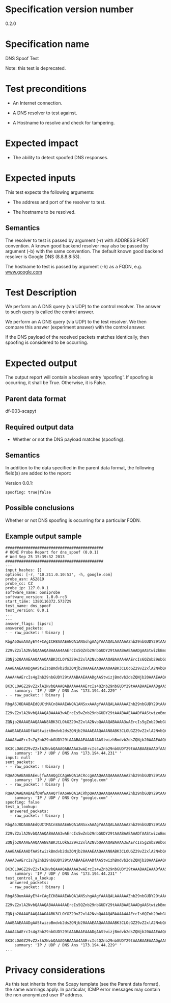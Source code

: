 # Specification version number

0.2.0

# Specification name

DNS Spoof Test

Note: this test is deprecated.

# Test preconditions

  * An Internet connection.

  * A DNS resolver to test against.

  * A Hostname to resolve and check for tampering.

# Expected impact

  * The ability to detect spoofed DNS responses.

# Expected inputs

This test expects the following arguments:

  * The address and port of the resolver to test.

  * The hostname to be resolved.

## Semantics

The resolver to test is passed by argument (-r) with ADDRESS:PORT convention.
A known good backend resolver may also be passed by argument (-b) with the
same convention.  The default known good backend resolver is Google DNS
(8.8.8.8:53).

The hostname to test is passed by argument (-h) as a FQDN, e.g.
www.google.com

# Test Description

We perform an A DNS query (via UDP) to the control resolver. The answer to
such query is called the control answer.

We perform an A DNS query (via UDP) to the test resolver. We then compare
this answer (experiment answer) with the control answer.

If the DNS payload of the received packets matches identically, then spoofing
is considered to be occurring.

# Expected output

The output report will contain a boolean entry 'spoofing'.  If spoofing is
occurring, it shall be True. Otherwise, it is False.

## Parent data format

df-003-scapyt

## Required output data

  * Whether or not the DNS payload matches (spoofing).

## Semantics

In addition to the data specified in the parent data format, the following
field(s) are added to the report:

Version 0.0.1:

    spoofing: true|false

## Possible conclusions

Whether or not DNS spoofing is occurring for a particular FQDN.

## Example output sample

```
###########################################
# OONI Probe Report for dns_spoof (0.0.1)
# Wed Sep 25 15:39:32 2013
###########################################
---
input_hashes: []
options: [-r, '10.211.0.10:53', -h, google.com]
probe_asn: AS2819
probe_cc: CZ
probe_ip: 127.0.0.1
software_name: ooniprobe
software_version: 1.0.0-rc3
start_time: 1380116372.573729
test_name: dns_spoof
test_version: 0.0.1
...
---
answer_flags: [ipsrc]
answered_packets:
- - raw_packet: !!binary |
      RbgA6OumAAAyEY4+CAgICH8AAAEANQA1ANSshgAAgYAAAQALAAAAAAZnb29nbGUDY29tAAABAAEG
      Z29vZ2xlA2NvbQAAAQABAAAA4AAErcIs5QZnb29nbGUDY29tAAABAAEAAADgAAStwizkBmdvb2ds
      ZQNjb20AAAEAAQAAAOAABK3CLOYGZ29vZ2xlA2NvbQAAAQABAAAA4AAErcIs6QZnb29nbGUDY29t
      AAABAAEAAADgAAStwizoBmdvb2dsZQNjb20AAAEAAQAAAOAABK3CLOcGZ29vZ2xlA2NvbQAAAQAB
      AAAA4AAErcIs4gZnb29nbGUDY29tAAABAAEAAADgAAStwizjBmdvb2dsZQNjb20AAAEAAQAAAOAA
      BK3CLOAGZ29vZ2xlA2NvbQAAAQABAAAA4AAErcIs4QZnb29nbGUDY29tAAABAAEAAADgAAStwizu
    summary: 'IP / UDP / DNS Ans "173.194.44.229" '
- - raw_packet: !!binary |
      RbgA6J0DAABAEdQUCtMACn8AAAEANQA1ANSxxAAAgYAAAQALAAAAAAZnb29nbGUDY29tAAABAAEG
      Z29vZ2xlA2NvbQAAAQABAAAA3wAErcIs5wZnb29nbGUDY29tAAABAAEAAADfAAStwizoBmdvb2ds
      ZQNjb20AAAEAAQAAAN8ABK3CLOkGZ29vZ2xlA2NvbQAAAQABAAAA3wAErcIs5gZnb29nbGUDY29t
      AAABAAEAAADfAAStwizkBmdvb2dsZQNjb20AAAEAAQAAAN8ABK3CLOUGZ29vZ2xlA2NvbQAAAQAB
      AAAA3wAErcIs7gZnb29nbGUDY29tAAABAAEAAADfAAStwizhBmdvb2dsZQNjb20AAAEAAQAAAN8A
      BK3CLOAGZ29vZ2xlA2NvbQAAAQABAAAA3wAErcIs4wZnb29nbGUDY29tAAABAAEAAADfAAStwizi
    summary: 'IP / UDP / DNS Ans "173.194.44.231" '
input: null
sent_packets:
- - raw_packet: !!binary |
      RQAAOAABAABAEeujfwAAAQgICAgANQA1ACRccgAAAQAAAQAAAAAAAAZnb29nbGUDY29tAAABAAE=
    summary: 'IP / UDP / DNS Qry "google.com" '
- - raw_packet: !!binary |
      RQAAOAABAABAEfDWfwAAAQrTAAoANQA1ACRhpQAAAQAAAQAAAAAAAAZnb29nbGUDY29tAAABAAE=
    summary: 'IP / UDP / DNS Qry "google.com" '
spoofing: false
test_a_lookup:
  answered_packets:
  - raw_packet: !!binary |
      RbgA6J0DAABAEdQUCtMACn8AAAEANQA1ANSxxAAAgYAAAQALAAAAAAZnb29nbGUDY29tAAABAAEG
      Z29vZ2xlA2NvbQAAAQABAAAA3wAErcIs5wZnb29nbGUDY29tAAABAAEAAADfAAStwizoBmdvb2ds
      ZQNjb20AAAEAAQAAAN8ABK3CLOkGZ29vZ2xlA2NvbQAAAQABAAAA3wAErcIs5gZnb29nbGUDY29t
      AAABAAEAAADfAAStwizkBmdvb2dsZQNjb20AAAEAAQAAAN8ABK3CLOUGZ29vZ2xlA2NvbQAAAQAB
      AAAA3wAErcIs7gZnb29nbGUDY29tAAABAAEAAADfAAStwizhBmdvb2dsZQNjb20AAAEAAQAAAN8A
      BK3CLOAGZ29vZ2xlA2NvbQAAAQABAAAA3wAErcIs4wZnb29nbGUDY29tAAABAAEAAADfAAStwizi
    summary: 'IP / UDP / DNS Ans "173.194.44.231" '
test_control_a_lookup:
  answered_packets:
  - raw_packet: !!binary |
      RbgA6OumAAAyEY4+CAgICH8AAAEANQA1ANSshgAAgYAAAQALAAAAAAZnb29nbGUDY29tAAABAAEG
      Z29vZ2xlA2NvbQAAAQABAAAA4AAErcIs5QZnb29nbGUDY29tAAABAAEAAADgAAStwizkBmdvb2ds
      ZQNjb20AAAEAAQAAAOAABK3CLOYGZ29vZ2xlA2NvbQAAAQABAAAA4AAErcIs6QZnb29nbGUDY29t
      AAABAAEAAADgAAStwizoBmdvb2dsZQNjb20AAAEAAQAAAOAABK3CLOcGZ29vZ2xlA2NvbQAAAQAB
      AAAA4AAErcIs4gZnb29nbGUDY29tAAABAAEAAADgAAStwizjBmdvb2dsZQNjb20AAAEAAQAAAOAA
      BK3CLOAGZ29vZ2xlA2NvbQAAAQABAAAA4AAErcIs4QZnb29nbGUDY29tAAABAAEAAADgAAStwizu
    summary: 'IP / UDP / DNS Ans "173.194.44.229" '
...
```

# Privacy considerations

As this test inherits from the Scapy template (see the Parent data format),
the same warnings apply. In particular, ICMP error messages may contain the
non anonymized user IP address.
